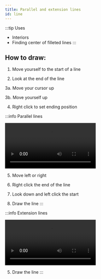 ```yaml
---
title: Parallel and extension lines
id: line
---
```


:::tip Uses
- Interiors
- Finding center of filleted lines
:::

## How to draw:  
1. Move yourself to the start of a line

2. Look at the end of the line

3a. Move your cursor up

3b. Move yourself up

4. Right click to set ending position

:::info Parallel lines

![parallel](@site/static/media/docs/videos/parallel_line.mp4)

5. Move left or right

6. Right click the end of the line

7. Look down and left click the start

8. Draw the line
:::

:::info Extension lines

![extension](@site/static/media/docs/videos/extend_line.mp4)

5. Draw the line
:::